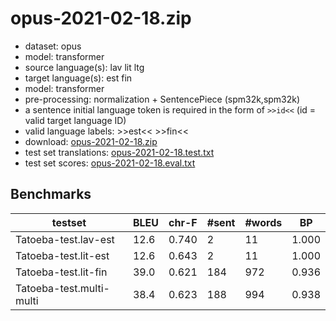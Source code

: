# opus-2021-02-18.zip

* dataset: opus
* model: transformer
* source language(s): lav lit ltg
* target language(s): est fin
* model: transformer
* pre-processing: normalization + SentencePiece (spm32k,spm32k)
* a sentence initial language token is required in the form of `>>id<<` (id = valid target language ID)
* valid language labels: >>est<< >>fin<<
* download: [opus-2021-02-18.zip](https://object.pouta.csc.fi/Tatoeba-MT-models/bat-fiu/opus-2021-02-18.zip)
* test set translations: [opus-2021-02-18.test.txt](https://object.pouta.csc.fi/Tatoeba-MT-models/bat-fiu/opus-2021-02-18.test.txt)
* test set scores: [opus-2021-02-18.eval.txt](https://object.pouta.csc.fi/Tatoeba-MT-models/bat-fiu/opus-2021-02-18.eval.txt)

## Benchmarks

| testset | BLEU  | chr-F | #sent | #words | BP |
|---------|-------|-------|-------|--------|----|
| Tatoeba-test.lav-est 	| 12.6 	| 0.740 	| 2 	| 11 	| 1.000 |
| Tatoeba-test.lit-est 	| 12.6 	| 0.643 	| 2 	| 11 	| 1.000 |
| Tatoeba-test.lit-fin 	| 39.0 	| 0.621 	| 184 	| 972 	| 0.936 |
| Tatoeba-test.multi-multi 	| 38.4 	| 0.623 	| 188 	| 994 	| 0.938 |


